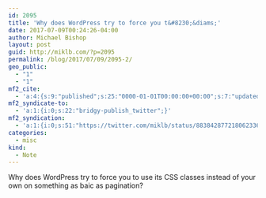 ```yaml
---
id: 2095
title: 'Why does WordPress try to force you t&#8230;&diams;'
date: 2017-07-09T00:24:26-04:00
author: Michael Bishop
layout: post
guid: http://miklb.com/?p=2095
permalink: /blog/2017/07/09/2095-2/
geo_public:
  - "1"
  - "1"
mf2_cite:
  - 'a:4:{s:9:"published";s:25:"0000-01-01T00:00:00+00:00";s:7:"updated";s:25:"0000-01-01T00:00:00+00:00";s:8:"category";a:1:{i:0;s:0:"";}s:6:"author";a:0:{}}'
mf2_syndicate-to:
  - 'a:1:{i:0;s:22:"bridgy-publish_twitter";}'
mf2_syndication:
  - 'a:1:{i:0;s:51:"https://twitter.com/miklb/status/883842877218062336";}'
categories:
  - misc
kind:
  - Note
---
```

Why does WordPress try to force you to use its CSS classes instead of your own on something as baic as pagination?